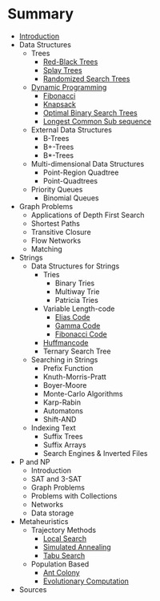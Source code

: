 # Summary

* [Introduction](README.md)
* Data Structures
    * Trees
        * [Red-Black Trees](datastructures/trees_red_black.md)
        * [Splay Trees](datastructures/splay_trees.md)
        * [Randomized Search Trees](datastructures/randomized_search_trees.md)
    * [Dynamic Programming](dynamic_programming/dynamic_programming.md)
        * [Fibonacci](dynamic_programming/example_fibonacci.md)
        * [Knapsack](dynamic_programming/example_knapsack.md)
        * [Optimal Binary Search Trees](dynamic_programming/example_optimal_binary_search_trees.md)
        * [Longest Common Sub sequence](dynamic_programming/example_longest_common_sub_sequence.md)
    * External Data Structures
        * B-Trees
        * B+-Trees
        * B\*-Trees
    * Multi-dimensional Data Structures
        * Point-Region Quadtree
        * Point-Quadtrees
    * Priority Queues
        * Binomial Queues
* Graph Problems
    * Applications of Depth First Search
    * Shortest Paths
    * Transitive Closure
    * Flow Networks
    * Matching
* Strings
    * Data Structures for Strings
        * Tries
            * Binary Tries
            * Multiway Trie
            * Patricia Tries
        * Variable Length-code
            * [Elias Code](strings_variable_length_code_elias.md)
            * [Gamma Code](strings_variable_length_code_gamma.md)
            * [Fibonacci Code](strings_variable_length_code_fibonacci.md)
        * [Huffmancode](strings_huffmancode.md)
        * Ternary Search Tree
    * Searching in Strings
        * Prefix Function
        * Knuth-Morris-Pratt
        * Boyer-Moore
        * Monte-Carlo Algorithms
        * Karp-Rabin
        * Automatons
        * Shift-AND
    * Indexing Text
        * Suffix Trees
        * Suffix Arrays
        * Search Engines & Inverted Files
* P and NP
    * Introduction
    * SAT and 3-SAT
    * Graph Problems
    * Problems with Collections
    * Networks
    * Data storage
* Metaheuristics
    * Trajectory Methods
        * [Local Search](heuristics_trajectory_methods_basic_local_search.md)
        * [Simulated Annealing](heuristics_trajectory_methods_simulated_annealing.md)
        * [Tabu Search](heuristics_trajectory_methods_tabu_search.md)
    * Population Based
        * [Ant Colony](heuristics_population_based_ant_colony.md)
        * [Evolutionary Computation](heuristics_population_based_evolutionary_computation.md)
* Sources

